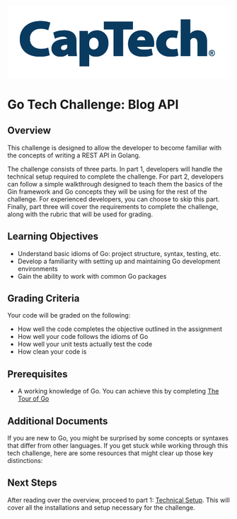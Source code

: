 ![CapTech Logo](/docs/Images/CaptechLogo.png)
# Go Tech Challenge: Blog API

## Overview

This challenge is designed to allow the developer to become familiar with the concepts of writing a REST API in Golang.

The challenge consists of three parts. In part 1, developers will handle the technical setup required to complete the challenge. For part 2, developers can follow a simple walkthrough designed to teach them the basics of the Gin framework and Go concepts they will be using for the rest of the challenge. For experienced developers, you can choose to skip this part. Finally, part three will cover the requirements to complete the challenge, along with the rubric that will be used for grading.

## Learning Objectives

- Understand basic idioms of Go: project structure, syntax, testing, etc.
- Develop a familiarity with setting up and maintaining Go development environments
- Gain the ability to work with common Go packages

## Grading Criteria

Your code will be graded on the following:
- How well the code completes the objective outlined in the assignment
- How well your code follows the idioms of Go
- How well your unit tests actually test the code
- How clean your code is


## Prerequisites

- A working knowledge of Go. You can achieve this by completing [The Tour of Go](https://go.dev/tour/welcome/1)

## Additional Documents

If you are new to Go, you might be surprised by some concepts or syntaxes that differ from other languages. If you get stuck while working through this tech challenge, here are some resources that might clear up those key distinctions:

## Next Steps

After reading over the overview, proceed to part 1: [Technical Setup](docs/1-Technical-Setup.md). This will cover all the installations and setup necessary for the challenge.
